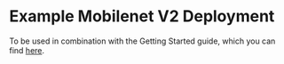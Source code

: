 # Example Mobilenet V2 Deployment
To be used in combination with the Getting Started guide, which you can find [here](https://docs.dploy.ai/docs/object-recognition-example).
